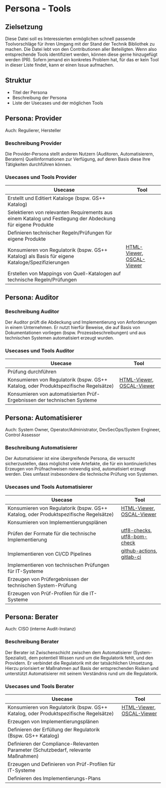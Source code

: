 # Persona - Tools

## Zielsetzung

Diese Datei soll es Interessierten ermöglichen schnell passende Toolvorschläge für ihren Umgang mit der Stand der Technik Bibliothek zu machen.
Die Datei lebt von den Contributionen aller Beteiligten. Wenn also entsprechende Tools identifiziert werden, können diese gerne hinzugefügt werden (PR).
Sofern jemand ein konkretes Problem hat, für das er kein Tool in dieser Liste findet, kann er einen Issue aufmachen.

## Struktur

* Titel der Persona
* Beschreibung der Persona
* Liste der Usecases und der möglichen Tools

## Persona: Provider

Auch: Regulierer, Hersteller

### Beschreibung Provider

Die Provider-Persona stellt anderen Nutzern (Auditoren, Automatisierern, Beratern) Quellinformationen zur Verfügung, auf deren Basis diese Ihre Tätigkeiten durchführen können.

### Usecases und Tools Provider

|Usecase|Tool|
|---|---|
|Erstellt und Editiert Kataloge (bspw. GS++ Katalog)||
|Selektieren von relevanten Requirements aus einem Katalog und Festlegung der Abdeckung für eigene Produkte||
|Definieren technischer Regeln/Prüfungen für eigene Produkte||
|Konsumieren von Regulatorik (bspw. GS++ Katalog) als Basis für eigene Kataloge/Spezifizierungen|[HTML-Viewer](tbd), [OSCAL-Viewer](https://viewer.oscal.io/)|
|Erstellen von Mappings von Quell-Katalogen auf technische Regeln/Prüfungen||

## Persona: Auditor

### Beschreibung Auditor

Der Auditor prüft die Abdeckung und Implementierung von Anforderungen in einem Unternehmen. Er nutzt hierfür Beweise, die auf Basis von Dokumentationen vorliegen (bspw. Prozessbeschreibungen) und aus technischen Systemen automatisiert erzeugt wurden.

### Usecases und Tools Auditor

|Usecase|Tool|
|---|---|
|Prüfung durchführen||
|Konsumieren von Regulatorik (bspw. GS++ Katalog, oder Produktspezifische Regelsätze)| [HTML-Viewer](tbd), [OSCAL-Viewer](https://viewer.oscal.io/)|
|Konsumieren von automatisierten Prüf-Ergebnissen der technischen Systeme||

## Persona: Automatisierer

Auch: System Owner, Operator/Administrator, DevSecOps/System Engineer, Control Assessor

### Beschreibung Automatisierer

Der Automatisierer ist eine übergreifende Persona, die versucht sicherzustellen, dass möglichst viele Artefakte, die für ein kontinuierliches Erzeugen von Prüfnachweisen notwendig sind, automatisiert erzeugt werden. Dies umfasst insbesondere die technische Prüfung von Systemen.

### Usecases und Tools Automatisierer

|Usecase|Tool|
|---|---|
|Konsumieren von Regulatorik (bspw. GS++ Katalog, oder Produktspezifische Regelsätze)| [HTML-Viewer](tbd), [OSCAL-Viewer](https://viewer.oscal.io/)|
|Konsumieren von Implementierungsplänen||
|Prüfen der Formate für die technische Implementierung| [utf8-checks](./check_utf8_encoding.py), [utf8-bom-check](./check_utf8_bom.py)|
|Implementieren von CI/CD Pipelines|[github-actions](../.github/workflows), [gitlab-ci](tbd)|
|Implementieren von technischen Prüfungen für IT-Systeme||
|Erzeugen von Prüfergebnissen der technischen System-Prüfung||
|Erzeugen von Prüf-Profilen für die IT-Systeme||

## Persona: Berater

Auch: CISO (interne Audit-Instanz)

### Beschreibung Berater

Der Berater ist Zwischenschicht zwischen dem Automatisierer (System-Spezialist), dem potentiell Wissen rund um die Regulatorik fehlt, und den Providern. Er verbindet die Regulatorik mit der tatsächlichen Umsetzung. Hierzu priorisiert er Maßnahmen auf Basis der entsprechenden Risiken und unterstützt Automatisierer mit seinem Verständnis rund um die Regulatorik.

### Usecases und Tools Berater

|Usecase|Tool|
|---|---|
|Konsumieren von Regulatorik (bspw. GS++ Katalog, oder Produktspezifische Regelsätze)| [HTML-Viewer](tbd), [OSCAL-Viewer](https://viewer.oscal.io/)|
|Erzeugen von Implementierungsplänen||
|Definieren der Erfüllung der Regulatorik (Bspw. GS++ Katalog)||
|Definieren der Compliance-Relevanten Parameter (Schutzbedarf, relevante Maßnahmen)||
|Erzeugen und Definieren von Prüf-Profilen für IT-Systeme||
|Definieren des Implementierungs-Plans||
